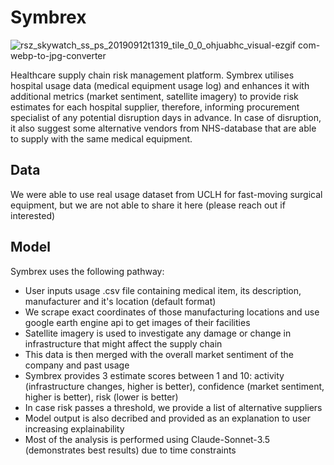 # Symbrex

![rsz_skywatch_ss_ps_20190912t1319_tile_0_0_ohjuabhc_visual-ezgif com-webp-to-jpg-converter](https://github.com/user-attachments/assets/c9bccb14-9d6a-41fd-8d0a-700212c68bc7)

Healthcare supply chain risk management platform. Symbrex utilises hospital usage data (medical equipment usage log) and enhances it with additional metrics (market sentiment, satellite imagery) to provide risk estimates for each hospital supplier, therefore, informing procurement specialist of any potential disruption days in advance. In case of disruption, it also suggest some alternative vendors from NHS-database that are able to supply with the same medical equipment.

## Data
We were able to use real usage dataset from UCLH for fast-moving surgical equipment, but we are not able to share it here (please reach out if interested)

## Model
Symbrex uses the following pathway:
- User inputs usage .csv file containing medical item, its description, manufacturer and it's location (default format)
- We scrape exact coordinates of those manufacturing locations and use google earth engine api to get images of their facilities
- Satellite imagery is used to investigate any damage or change in infrastructure that might affect the supply chain
- This data is then merged with the overall market sentiment of the company and past usage
- Symbrex provides 3 estimate scores between 1 and 10: activity (infrastructure changes, higher is better), confidence (market sentiment, higher is better), risk (lower is better)
- In case risk passes a threshold, we provide a list of alternative suppliers
- Model output is also decribed and provided as an explanation to user increasing explainability
- Most of the analysis is performed using Claude-Sonnet-3.5 (demonstrates best results) due to time constraints
